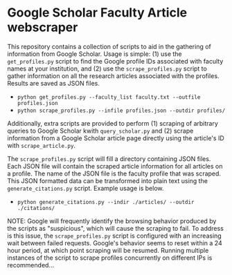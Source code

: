 # Google Scholar Faculty Article webscraper

This repository contains a collection of scripts to aid in the gathering of information from Google Scholar. Usage is simple: (1) use the `get_profiles.py` script to find the Google profile IDs associated with faculty names at your institution, and (2) use the `scrape_profiles.py` script to gather information on all the research articles associated with the profiles. Results are saved as JSON files.

* `python get_profiles.py --faculty_list faculty.txt --outfile profiles.json`
* `python scrape_profiles.py --infile profiles.json --outdir profiles/`

Additionally, extra scripts are provided to perform (1) scraping of arbitrary queries to Google Scholar kwith `query_scholar.py` and (2) scrape information from a Google Scholar article page directly using the article's ID with `scrape_article.py`.

The `scrape_profiles.py` script will fill a directory containing JSON files. Each JSON file will contain the scraped article information for all articles on a profile. The name of the JSON file is the faculty profile that was scraped. This JSON formatted data can be transformed into plain text using the `generate_citations.py` script. Example usage is below.

* `python generate_citations.py --indir ./articles/ --outdir ./citations/`


NOTE: Google will frequently identify the browsing behavior produced by the scripts as "suspicious", which will cause the scraping to fail. To address is this issue, the `scrape_profiles.py` script is configured with an increasing wait between failed requests. Google's behavior seems to reset within a 24 hour period, at which point scraping will be resumed. Running multiple instances of the script to scrape profiles concurrently on different IPs is recommended...
